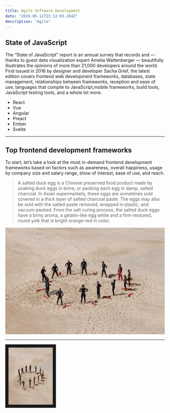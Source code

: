 ```yaml
---
title: Agile Software Development
date: "2019-05-11T21:12:03.284Z"
description: "Agile"
---
```




## State of JavaScript

The “State of JavaScript” report is an annual survey that records and — thanks to guest data visualization expert Amelia Wattenberger — beautifully illustrates the opinions of more than 21,000 developers around the world. First issued in 2016 by designer and developer Sacha Grief, the latest edition covers frontend web development frameworks, databases, state management, relationships between frameworks, reception and ease of use, languages that compile to JavaScript,mobile frameworks, build tools, JavaScript testing tools, and a whole lot more.

 - React
 - Vue
 - Angular
 - Preact
 - Ember
 - Svelte
 
 ___

## Top frontend development frameworks

To start, let’s take a look at the most in-demand frontend development frameworks based on factors such as awareness, overall happiness, usage by company size and salary range, show of interest, ease of use, and reach.

> A salted duck egg is a Chinese preserved food product made by soaking duck
> eggs in brine, or packing each egg in damp, salted charcoal. In Asian
> supermarkets, these eggs are sometimes sold covered in a thick layer of salted
> charcoal paste. The eggs may also be sold with the salted paste removed,
> wrapped in plastic, and vacuum packed. From the salt curing process, the
> salted duck eggs have a briny aroma, a gelatin-like egg white and a
> firm-textured, round yolk that is bright orange-red in color.

![Frontend-Framework](./agile.jpg)

***
<a href="https://www.youtube.com/watch?v=4Y9h-juxtH0
" target="_blank"><img src="./agile.jpg" 
alt="agile video" width="140" height="180" border="10" /></a>